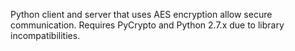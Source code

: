 Python client and server that uses AES encryption allow secure communication. Requires PyCrypto and Python 2.7.x due to library incompatibilities.
